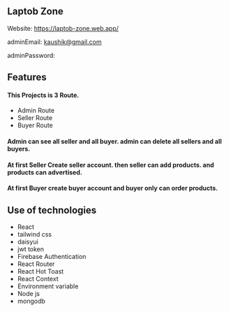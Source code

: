 
## Laptob Zone

Website: https://laptob-zone.web.app/

adminEmail: <kaushik@gmail.com>

adminPassword: <Kaushik243>




## Features

#### This Projects is 3 Route.
- Admin Route
- Seller Route
- Buyer Route




#### Admin can see all seller and all buyer. admin can delete all sellers and all buyers.
#### At first Seller Create seller account. then seller can add products. and products can advertised.
#### At first Buyer create buyer account and buyer only can order products. 



## Use of technologies

- React
- tailwind css
- daisyui
- jwt token
- Firebase Authentication
- React Router
- React Hot Toast
- React Context
- Environment variable
- Node js
- mongodb

